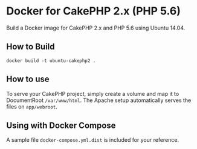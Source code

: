 # Docker for CakePHP 2.x (PHP 5.6)

Build a Docker image for CakePHP 2.x and PHP 5.6 using Ubuntu 14.04.

## How to Build

`docker build -t ubuntu-cakephp2 .`

## How to use

To serve your CakePHP project, simply create a volume and map it to DocumentRoot `/var/www/html`. The Apache setup automatically serves the files on `app/webroot`.

## Using with Docker Compose

A sample file `docker-compose.yml.dist` is included for your reference.
